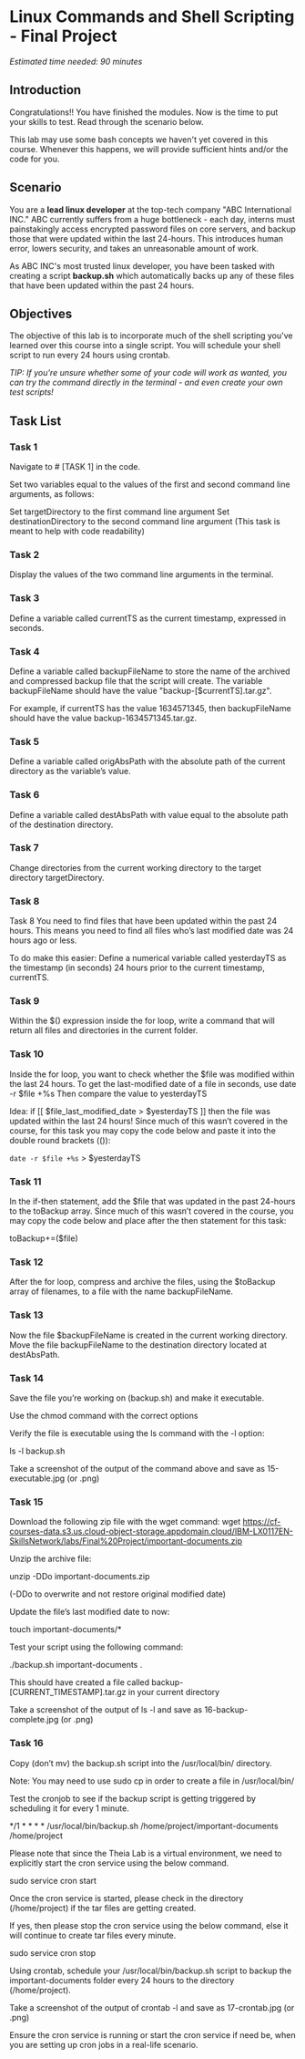 # Linux Commands and Shell Scripting - Final Project
*Estimated time needed: 90 minutes*

## Introduction
Congratulations!! You have finished the modules. Now is the time to put your skills to test. Read through the scenario below.

This lab may use some bash concepts we haven't yet covered in this course. Whenever this happens, we will provide sufficient hints and/or the code for you.

## Scenario
You are a **lead linux developer** at the top-tech company "ABC International INC." ABC currently suffers from a huge bottleneck - each day, interns must painstakingly access encrypted password files on core servers, and backup those that were updated within the last 24-hours. This introduces human error, lowers security, and takes an unreasonable amount of work.

As ABC INC's most trusted linux developer, you have been tasked with creating a script **backup.sh** which automatically backs up any of these files that have been updated within the past 24 hours.

## Objectives
The objective of this lab is to incorporate much of the shell scripting you've learned over this course into a single script. You will schedule your shell script to run every 24 hours using crontab.

*TIP: If you're unsure whether some of your code will work as wanted, you can try the command directly in the terminal - and even create your own test scripts!*

## Task List

### Task 1
Navigate to # [TASK 1] in the code.

Set two variables equal to the values of the first and second command line arguments, as follows:

Set targetDirectory to the first command line argument
Set destinationDirectory to the second command line argument
(This task is meant to help with code readability)

### Task 2
Display the values of the two command line arguments in the terminal.

### Task 3
Define a variable called currentTS as the current timestamp, expressed in seconds.

### Task 4
Define a variable called backupFileName to store the name of the archived and compressed backup file that the script will create.
The variable backupFileName should have the value "backup-[$currentTS].tar.gz".

For example, if currentTS has the value 1634571345, then backupFileName should have the value backup-1634571345.tar.gz.

### Task 5
Define a variable called origAbsPath with the absolute path of the current directory as the variable’s value.

### Task 6
Define a variable called destAbsPath with value equal to the absolute path of the destination directory.

### Task 7
Change directories from the current working directory to the target directory targetDirectory.

### Task 8
Task 8
You need to find files that have been updated within the past 24 hours.
This means you need to find all files who’s last modified date was 24 hours ago or less.

To do make this easier: Define a numerical variable called yesterdayTS as the timestamp (in seconds) 24 hours prior to the current timestamp, currentTS.

### Task 9
Within the $() expression inside the for loop, write a command that will return all files and directories in the current folder.

### Task 10
Inside the for loop, you want to check whether the $file was modified within the last 24 hours.
To get the last-modified date of a file in seconds, use date -r $file +%s
Then compare the value to yesterdayTS

Idea: if [[ $file_last_modified_date > $yesterdayTS ]] then the file was updated within the last 24 hours!
Since much of this wasn’t covered in the course, for this task you may copy the code below and paste it into the double round brackets (()):

`date -r $file +%s` > $yesterdayTS

### Task 11
In the if-then statement, add the $file that was updated in the past 24-hours to the toBackup array.
Since much of this wasn’t covered in the course, you may copy the code below and place after the then statement for this task:

toBackup+=($file)

### Task 12
After the for loop, compress and archive the files, using the $toBackup array of filenames, to a file with the name backupFileName.

### Task 13
Now the file $backupFileName is created in the current working directory. Move the file backupFileName to the destination directory located at destAbsPath.

### Task 14
Save the file you’re working on (backup.sh) and make it executable.

Use the chmod command with the correct options

Verify the file is executable using the ls command with the -l option:

ls -l backup.sh

Take a screenshot of the output of the command above and save as 15-executable.jpg (or .png)

### Task 15
Download the following zip file with the wget command:
wget https://cf-courses-data.s3.us.cloud-object-storage.appdomain.cloud/IBM-LX0117EN-SkillsNetwork/labs/Final%20Project/important-documents.zip

Unzip the archive file:

unzip -DDo important-documents.zip

(-DDo to overwrite and not restore original modified date)

Update the file’s last modified date to now:

touch important-documents/*

Test your script using the following command:

./backup.sh important-documents .

This should have created a file called backup-[CURRENT_TIMESTAMP].tar.gz in your current directory

Take a screenshot of the output of ls -l and save as 16-backup-complete.jpg (or .png)

### Task 16
Copy (don’t mv) the backup.sh script into the /usr/local/bin/ directory.

Note: You may need to use sudo cp in order to create a file in /usr/local/bin/

Test the cronjob to see if the backup script is getting triggered by scheduling it for every 1 minute.

*/1 * * * * /usr/local/bin/backup.sh /home/project/important-documents /home/project

Please note that since the Theia Lab is a virtual environment, we need to explicitly start the cron service using the below command.

sudo service cron start

Once the cron service is started, please check in the directory (/home/project) if the tar files are getting created.

If yes, then please stop the cron service using the below command, else it will continue to create tar files every minute.

sudo service cron stop

Using crontab, schedule your /usr/local/bin/backup.sh script to backup the important-documents folder every 24 hours to the directory (/home/project).

Take a screenshot of the output of crontab -l and save as 17-crontab.jpg (or .png)

Ensure the cron service is running or start the cron service if need be, when you are setting up cron jobs in a real-life scenario.

